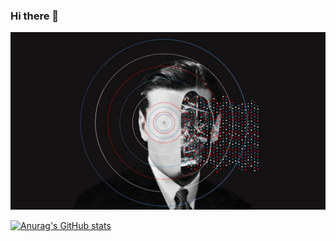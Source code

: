 ### Hi there 👋

<!--
**Patricklz/Patricklz** is a ✨ _special_ ✨ repository because its `README.md` (this file) appears on your GitHub profile.

Here are some ideas to get you started:

- 🔭 I’m currently working on ...
- 🌱 I’m currently learning ...
- 👯 I’m looking to collaborate on ...
- 🤔 I’m looking for help with ...
- 💬 Ask me about ...
- 📫 How to reach me: ...
- 😄 Pronouns: ...
- ⚡ Fun fact: ...
-->

![Image of robot](https://github.com/Patricklz/Patricklz/blob/main/robot.jpg)


[![Anurag's GitHub stats](https://github-readme-stats.vercel.app/api?username=Patricklz)](https://github.com/anuraghazra/github-readme-stats)


